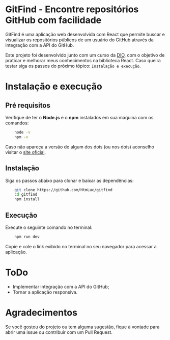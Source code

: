 # GitFind - Encontre repositórios GitHub com facilidade
GitFind é uma aplicação web desenvolvida com React que permite buscar e visualizar os repositórios públicos de um usuário do GitHub através da integração com a API do GitHub.

Este projeto foi desenvolvido junto com um curso da [DIO](https://dio.me), com o objetivo de praticar e melhorar meus conhecimentos na biblioteca React. Caso queira testar siga os passos do próximo tópico: `Instalação e execução`.

# Instalação e execução
## Pré requisitos
Verifique de ter o **Node.js** e o **npm** instalados em sua máquina com os comandos:
```bash
    node -v
    npm -v
```
Caso não apareça a versão de algum dos dois (ou nos dois) aconselho visitar o [site oficial](https://nodejs.org).

## Instalação
Siga os passos abaixo para clonar e baixar as dependências:
```bash
    git clone https://github.com/HtmLuc/gitfind
    cd gitfind
    npm install
```
## Execução
Execute o seguinte comando no terminal:
```bash
    npm run dev
```
Copie e cole o link exibido no terminal no seu navegador para acessar a aplicação.

# ToDo
- Implementar integração com a API do GitHub;
- Tornar a aplicação responsiva.

# Agradecimentos 
Se você gostou do projeto ou tem alguma sugestão, fique à vontade para abrir uma issue ou contribuir com um Pull Request.
